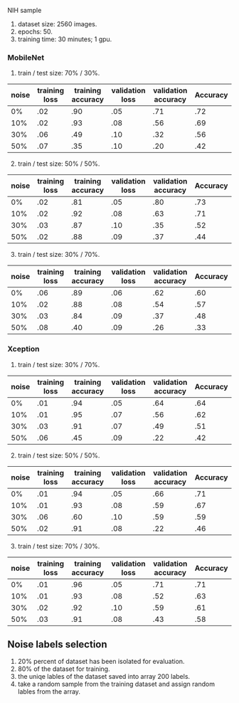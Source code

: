 NIH sample

1. dataset size: 2560 images.
2. epochs: 50.
3. training time: 30 minutes; 1 gpu.

### MobileNet

1. train / test size: 70% / 30%.

| noise | training loss | training accuracy | validation loss | validation accuracy | Accuracy |
| ----- | ------------- | ----------------- | --------------- | ------------------- | -------- |
| 0%    | .02           | .90               | .05             | .71                 | .72      |
| 10%   | .02           | .93               | .08             | .56                 | .69      |
| 30%   | .06           | .49               | .10             | .32                 | .56      |
| 50%   | .07           | .35               | .10             | .20                 | .42      |

2. train / test size: 50% / 50%.

| noise | training loss | training accuracy | validation loss | validation accuracy | Accuracy |
| ----- | ------------- | ----------------- | --------------- | ------------------- | ----- |
| 0%   | .02          | .81             | .05           | .80                | .73 |
| 10% | .02        | .92          | .08          | .63                | .71 |
| 30%  | .03        | .87             | .10           | .35               | .52 |
| 50%  | .02        | .88              | .09           | .37               | .44 |



3. train / test size: 30% / 70%.

| noise | training loss | training accuracy | validation loss | validation accuracy | Accuracy |
| ----- | ------------- | ----------------- | --------------- | ------------------- | -------- |
| 0%    | .06           | .89               | .06             | .62                 | .60      |
| 10%   | .02           | .88               | .08             | .54                 | .57      |
| 30%   | .03           | .84               | .09             | .37                 | .48      |
| 50%   | .08           | .40               | .09             | .26                 | .33      |



### Xception

1. train / test size: 30% / 70%.

| noise | training loss | training accuracy | validation loss | validation accuracy | Accuracy |
| ----- | ------------- | ----------------- | --------------- | ------------------- | -------- |
| 0%    | .01           | .94               | .05             | .64                 | .64      |
| 10%   | .01           | .95               | .07             | .56                 | .62     |
| 30%   | .03           | .91               | .07             | .49                 | .51      |
| 50%   | .06		    | .45               | .09             | .22                 | .42     |

2. train / test size: 50% / 50%.

| noise | training loss | training accuracy | validation loss | validation accuracy | Accuracy |
| ----- | ------------- | ----------------- | --------------- | ------------------- | -------- |
| 0%    | .01           | .94               | .05             | .66                 | .71      |
| 10%   | .01           | .93               | .08             | .59                 | .67      |
| 30%   | .06           | .60               | .10             | .59                 | .59      |
| 50%   | .02		    | .91               | .08             | .22                 | .46      |

3. train / test size: 70% / 30%.

| noise | training loss | training accuracy | validation loss | validation accuracy | Accuracy |
| ----- | ------------- | ----------------- | --------------- | ------------------- | -------- |
| 0%    | .01           | .96               | .05             | .71                 | .71      |
| 10%   | .01           | .93               | .08             | .52                 | .63      |
| 30%   | .02           | .92               | .10             | .59                 | .61      |
| 50%   | .03		    | .91               | .08             | .43                 | .58      |



## Noise labels selection

1. 20% percent of dataset has been isolated for evaluation.
2. 80% of the dataset for training.
3. the uniqe lables of the dataset saved into array 200 labels.
4. take a random sample from the training dataset and assign random lables from the array.

